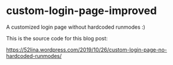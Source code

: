 # custom-login-page-improved
A customized login page without hardcoded runmodes :)

This is the source code for this blog post:

https://52lina.wordpress.com/2019/10/26/custom-login-page-no-hardcoded-runmodes/
